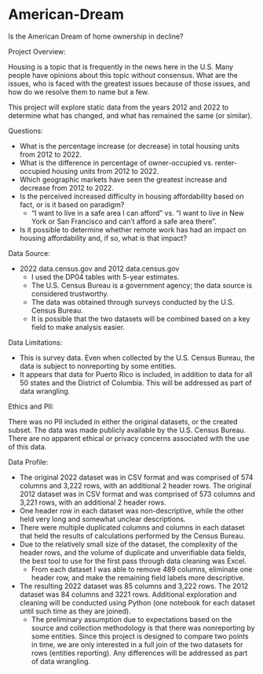 # American-Dream
Is the American Dream of home ownership in decline?

Project Overview:

Housing is a topic that is frequently in the news here in the U.S. Many people have opinions about this topic without consensus. What are the issues, who is faced with the greatest issues because of those issues, and how do we resolve them to name but a few. 

This project will explore static data from the years 2012 and 2022 to determine what has changed, and what has remained the same (or similar). 

Questions:

-	What is the percentage increase (or decrease) in total housing units from 2012 to 2022.
-	What is the difference in percentage of owner-occupied vs. renter-occupied housing units from 2012 to 2022.
-	Which geographic markets have seen the greatest increase and decrease from 2012 to 2022.
-	Is the perceived increased difficulty in housing affordability based on fact, or is it based on paradigm?
    - “I want to live in a safe area I can afford” vs. “I want to live in New York or San Francisco and can’t afford a safe area there”. 
-	Is it possible to determine whether remote work has had an impact on housing affordability and, if so, what is that impact?

Data Source: 

-	2022 data.census.gov and 2012 data.census.gov
    - I used the DP04 tables with 5-year estimates. 
    - The U.S. Census Bureau is a government agency; the data source is considered trustworthy.
    - The data was obtained through surveys conducted by the U.S. Census Bureau.
    - It is possible that the two datasets will be combined based on a key field to make analysis easier.


Data Limitations:

-	This is survey data. Even when collected by the U.S. Census Bureau, the data is subject to nonreporting by some entities. 
-	It appears that data for Puerto Rico is included, in addition to data for all 50 states and the District of Columbia. This will be addressed as part of data wrangling. 

Ethics and PII:

There was no PII included in either the original datasets, or the created subset. The data was made publicly available by the U.S. Census Bureau. There are no apparent ethical or privacy concerns associated with the use of this data. 

Data Profile:

-	The original 2022 dataset was in CSV format and was comprised of 574 columns and 3,222 rows, with an additional 2 header rows. The original 2012 dataset was in CSV format and was comprised of 573 columns and 3,221 rows, with an additional 2 header rows.
-	One header row in each dataset was non-descriptive, while the other held very long and somewhat unclear descriptions. 
-	There were multiple duplicated columns and columns in each dataset that held the results of calculations performed by the Census Bureau. 
-	Due to the relatively small size of the dataset, the complexity of the header rows, and the volume of duplicate and unverifiable data fields, the best tool to use for the first pass through data cleaning was Excel. 
    - From each dataset I was able to remove 489 columns, eliminate one header row, and make the remaining field labels more descriptive. 
-	The resulting 2022 dataset was 85 columns and 3,222 rows. The 2012 dataset was 84 columns and 3221 rows. Additional exploration and cleaning will be conducted using Python (one notebook for each dataset until such time as they are joined).
    - The preliminary assumption due to expectations based on the source and collection methodology is that there was nonreporting by some entities. Since this project is designed to compare two points in time, we are only interested in a full join of the two datasets for rows (entities reporting). Any differences will be addressed as part of data wrangling.
